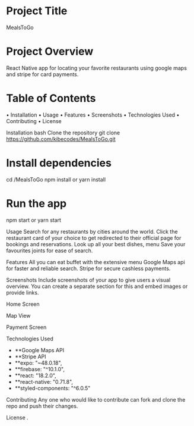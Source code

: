 # Project Title
MealsToGo

# Project Overview
React Native app for locating your favorite restaurants using google maps and stripe for card payments.

# Table of Contents
• Installation
• Usage
• Features
• Screenshots
• Technologies Used
• Contributing
• License

Installation
bash
Clone the repository
git clone https://github.com/kibecodes/MealsToGo.git

# Install dependencies
cd /MealsToGo
npm install or yarn install

# Run the app
npm start or yarn start

Usage
Search for any restaurants by cities around the world.
Click the restaurant card of your choice to get redirected to their official page for bookings and reservations.
Look up all your best dishes, menu 
Save your favourites joints for ease of search.

Features
All you can eat buffet with the extensive menu 
Google Maps api for faster and reliable search.
Stripe for secure cashless payments.


Screenshots
Include screenshots of your app to give users a visual overview. You can create a separate section for this and embed images or provide links.

Home Screen

Map View

Payment Screen

Technologies Used
- **Google Maps API
- **Stripe API
- **expo: "~48.0.18",
- **firebase: "^10.1.0",
- **react: "18.2.0",
- **react-native: "0.71.8",
- **styled-components: "^6.0.5"

Contributing
Any one who would like to contribute can fork and clone the repo and push their changes.

License
.

